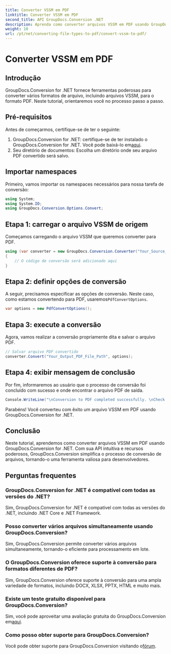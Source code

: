 ```yaml
---
title: Converter VSSM em PDF
linktitle: Converter VSSM em PDF
second_title: API GroupDocs.Conversion .NET
description: Aprenda como converter arquivos VSSM em PDF usando GroupDocs.Conversion for .NET. Tutorial fácil de seguir com instruções passo a passo.
weight: 10
url: /pt/net/converting-file-types-to-pdf/convert-vssm-to-pdf/
---
```


# Converter VSSM em PDF

## Introdução
GroupDocs.Conversion for .NET fornece ferramentas poderosas para converter vários formatos de arquivo, incluindo arquivos VSSM, para o formato PDF. Neste tutorial, orientaremos você no processo passo a passo.
## Pré-requisitos
Antes de começarmos, certifique-se de ter o seguinte:
1.  GroupDocs.Conversion for .NET: certifique-se de ter instalado o GroupDocs.Conversion for .NET. Você pode baixá-lo em[aqui](https://releases.groupdocs.com/conversion/net/).
2. Seu diretório de documentos: Escolha um diretório onde seu arquivo PDF convertido será salvo.

## Importar namespaces
Primeiro, vamos importar os namespaces necessários para nossa tarefa de conversão:
```csharp
using System;
using System.IO;
using GroupDocs.Conversion.Options.Convert;
```
## Etapa 1: carregar o arquivo VSSM de origem
Começamos carregando o arquivo VSSM que queremos converter para PDF.
```csharp
using (var converter = new GroupDocs.Conversion.Converter("Your_Source_VSSM_File_Path"))
{
    // O código de conversão será adicionado aqui
}
```
## Etapa 2: definir opções de conversão
 A seguir, precisamos especificar as opções de conversão. Neste caso, como estamos convertendo para PDF, usaremos`PdfConvertOptions`.
```csharp
var options = new PdfConvertOptions();
```
## Etapa 3: execute a conversão
Agora, vamos realizar a conversão propriamente dita e salvar o arquivo PDF.
```csharp
// Salvar arquivo PDF convertido
converter.Convert("Your_Output_PDF_File_Path", options);
```
## Etapa 4: exibir mensagem de conclusão
Por fim, informaremos ao usuário que o processo de conversão foi concluído com sucesso e onde encontrar o arquivo PDF de saída.
```csharp
Console.WriteLine("\nConversion to PDF completed successfully. \nCheck output in {0}", "Your_Output_Folder_Path");
```
Parabéns! Você converteu com êxito um arquivo VSSM em PDF usando GroupDocs.Conversion for .NET.

## Conclusão
Neste tutorial, aprendemos como converter arquivos VSSM em PDF usando GroupDocs.Conversion for .NET. Com sua API intuitiva e recursos poderosos, GroupDocs.Conversion simplifica o processo de conversão de arquivos, tornando-o uma ferramenta valiosa para desenvolvedores.
## Perguntas frequentes
### GroupDocs.Conversion for .NET é compatível com todas as versões do .NET?
Sim, GroupDocs.Conversion for .NET é compatível com todas as versões do .NET, incluindo .NET Core e .NET Framework.
### Posso converter vários arquivos simultaneamente usando GroupDocs.Conversion?
Sim, GroupDocs.Conversion permite converter vários arquivos simultaneamente, tornando-o eficiente para processamento em lote.
### O GroupDocs.Conversion oferece suporte à conversão para formatos diferentes de PDF?
Sim, GroupDocs.Conversion oferece suporte à conversão para uma ampla variedade de formatos, incluindo DOCX, XLSX, PPTX, HTML e muito mais.
### Existe um teste gratuito disponível para GroupDocs.Conversion?
 Sim, você pode aproveitar uma avaliação gratuita do GroupDocs.Conversion em[aqui](https://releases.groupdocs.com/).
### Como posso obter suporte para GroupDocs.Conversion?
 Você pode obter suporte para GroupDocs.Conversion visitando o[fórum](https://forum.groupdocs.com/c/conversion/11).